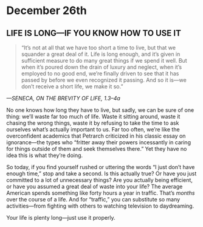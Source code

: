 # December 26th
## LIFE IS LONG—IF YOU KNOW HOW TO USE IT

> “It’s not at all that we have too short a time to live, but that we squander a great deal of it. Life is long enough, and it’s given in sufficient measure to do many great things if we spend it well. But when it’s poured down the drain of luxury and neglect, when it’s employed to no good end, we’re finally driven to see that it has passed by before we even recognized it passing. And so it is—we don’t receive a short life, we make it so.”

*—SENECA, ON THE BREVITY OF LIFE, 1.3–4a*

No one knows how long they have to live, but sadly, we can be sure of one thing: we’ll waste far too much of life. Waste it sitting around, waste it chasing the wrong things, waste it by refusing to take the time to ask ourselves what’s actually important to us. Far too often, we’re like the overconfident academics that Petrarch criticized in his classic essay on ignorance—the types who “fritter away their powers incessantly in caring for things outside of them and seek themselves there.” Yet they have no idea this is what they’re doing.

So today, if you find yourself rushed or uttering the words “I just don’t have enough time,” stop and take a second. Is this actually true? Or have you just committed to a lot of unnecessary things? Are you actually being efficient, or have you assumed a great deal of waste into your life? The average American spends something like forty hours a year in traffic. That’s *months* over the course of a life. And for “traffic,” you can substitute so many activities—from fighting with others to watching television to daydreaming.

Your life is plenty long—just use it properly.

